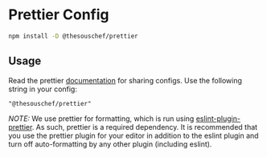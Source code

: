 # Prettier Config

```sh
npm install -D @thesouschef/prettier
```

## Usage

Read the prettier [documentation](https://prettier.io/docs/en/configuration.html#sharing-configurations) for sharing configs.
Use the following string in your config:

```
"@thesouschef/prettier"
```

_NOTE:_ We use prettier for formatting, which is run using [eslint-plugin-prettier](https://www.npmjs.com/package/eslint-plugin-prettier). As such, prettier is a required dependency. It is recommended that you use the prettier plugin for your editor in addition to the eslint plugin and turn off auto-formatting by any other plugin (including eslint).
